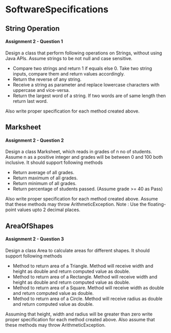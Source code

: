 # SoftwareSpecifications

## String Operation
#### Assignment 2 - Question 1

Design a class that perform following operations on Strings, without using Java APIs. Assume strings to be not null and case sensitive. 

* Compare two strings and return 1 if equals else 0. Take two string inputs, compare them and return values accordingly.
* Return the reverse of any string. 
* Receive a string as parameter and replace lowercase characters with uppercase and vice-versa. 
* Return the largest word of a string. If two words are of same length then return last word.

Also write proper specification for each method created above.

## Marksheet
#### Assignment 2 - Question 2

Design a class Marksheet, which reads in grades of n no of students. Assume n as a positive integer and grades will be between 0 and 100 both inclusive. It should support following methods 
* Return average of all grades. 
* Return maximum of all grades.
* Return minimum of all grades.
* Return percentage of students passed. (Assume grade >= 40 as Pass) 
 
Also write proper specification for each method created above. Assume that these methods may throw ArithmeticException.
Note : Use the floating-point values upto 2 decimal places.


## AreaOfShapes
#### Assignment 2 - Question 3

Design a class Area to calculate areas for different shapes. It should support following methods
* Method to return area of a Triangle. Method will receive width and height as double and return computed value as double.
* Method to return area of a Rectangle. Method will receive width and height as double and return computed value as double.
* Method to return area of a Square. Method will receive width as double and return computed value as double.
* Method to return area of a Circle. Method will receive radius as double and return computed value as double.
 
Assuming that height, width and radius will be greater than zero write proper specification for each method created above. Also assume that these methods may throw ArithmeticException.



